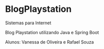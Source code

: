 # BlogPlaystation

Sistemas para Internet

Blog Playstation utilizando Java e Spring Boot

Alunos: Vanessa de Oliveira e Rafael Souza
